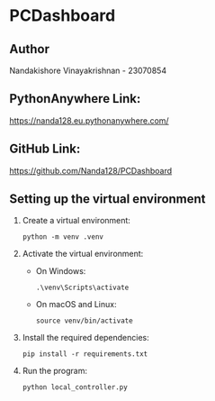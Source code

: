 # PCDashboard

## Author
Nandakishore Vinayakrishnan - 23070854

## PythonAnywhere Link:

https://nanda128.eu.pythonanywhere.com/

## GitHub Link:
https://github.com/Nanda128/PCDashboard

## Setting up the virtual environment

1. Create a virtual environment:
    ```
    python -m venv .venv
    ```

2. Activate the virtual environment:
    - On Windows:
        ```
        .\venv\Scripts\activate
        ```
    - On macOS and Linux:
        ```
        source venv/bin/activate
        ```

3. Install the required dependencies:
    ```
    pip install -r requirements.txt
    ```

4. Run the program:
    ```
    python local_controller.py
    ```
